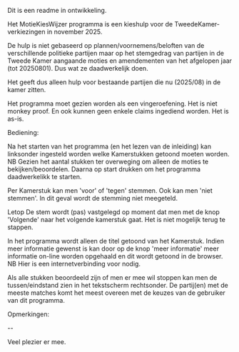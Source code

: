 Dit is een readme in ontwikkeling.

Het MotieKiesWijzer programma is een kieshulp voor de TweedeKamer-verkiezingen in november 2025.

De hulp is niet gebaseerd op plannen/voornemens/beloften van de verschillende politieke partijen maar op het stemgedrag van partijen in de Tweede Kamer aangaande moties en amendementen van het afgelopen jaar (tot 20250801). Dus wat ze daadwerkelijk doen.

Het geeft dus alleen hulp voor bestaande partijen die nu (2025/08) in de kamer zitten.

Het programma moet gezien worden als een vingeroefening. Het is niet monkey proof. En ook kunnen geen enkele claims ingediend worden. Het is as-is.


Bediening:

Na het starten van het programma (en het lezen van de inleiding) kan linksonder ingesteld worden welke Kamerstukken getoond moeten worden. NB Gezien het aantal stukken ter overweging om alleen de moties te bekijken/beoordelen. Daarna op start drukken om het programma daadwerkelikk te starten.

Per Kamerstuk kan men 'voor' of 'tegen' stemmen. Ook kan men 'niet stemmen'. In dit geval wordt de stemming niet meegeteld.

Letop De stem wordt (pas) vastgelegd op moment dat men met de knop 'Volgende' naar het volgende kamerstuk gaat. Het is niet mogelijk terug te stappen.

In het programma wordt alleen de titel getoond van het Kamerstuk. Indien meer informatie gewenst is kan door op de knop 'meer informatie' meer informatie on-line worden opgehaald en dit wordt getoond in de browser. NB Hier is een internetverbinding voor nodig.

Als alle stukken beoordeeld zijn of men er mee wil stoppen kan men de tussen/eindstand zien in het tekstscherm rechtsonder. De partij(en) met de meeste matches komt het meest overeen met de keuzes van de gebruiker van dit programma.


Opmerkingen:

--


Veel plezier er mee.
